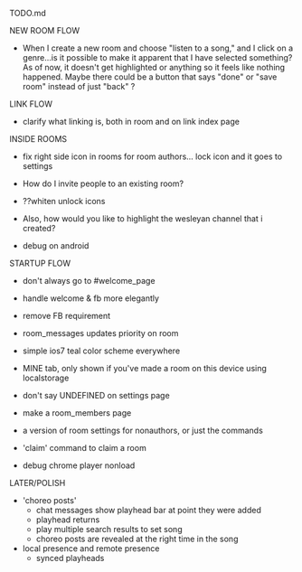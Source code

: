 TODO.md


NEW ROOM FLOW
- When I create a new room and choose "listen to a song," and I click on a genre...is it possible to make it apparent that I have selected something? As of now, it doesn't get highlighted or anything so it feels like nothing happened. Maybe there could be a button that says "done" or "save room" instead of just "back" ?


LINK FLOW
- clarify what linking is, both in room and on link index page


INSIDE ROOMS
- fix right side icon in rooms for room authors... lock icon and it goes to settings
- How do I invite people to an existing room?
- ??whiten unlock icons


- Also, how would you like to highlight the wesleyan channel that i created?

- debug on android


STARTUP FLOW
- don't always go to #welcome_page
- handle welcome & fb more elegantly
- remove FB requirement


- room_messages updates priority on room

- simple ios7 teal color scheme everywhere

- MINE tab, only shown if you've made a room on this device using localstorage

- don't say UNDEFINED on settings page

- make a room_members page
- a version of room settings for nonauthors, or just the commands
- 'claim' command to claim a room

- debug chrome player nonload




LATER/POLISH
- 'choreo posts'
    - chat messages show playhead bar at point they were added
    - playhead returns
    - play multiple search results to set song
    - choreo posts are revealed at the right time in the song
- local presence and remote presence
    - synced playheads
